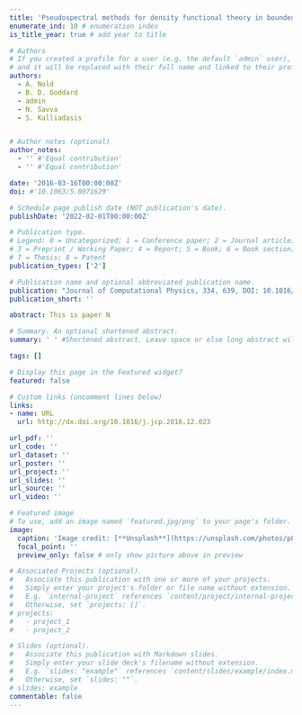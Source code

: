 ```yaml
---
title: 'Pseudospectral methods for density functional theory in bounded and unbounded domains'
enumerate_ind: 10 # enumeration index 
is_title_year: true # add year to title

# Authors
# If you created a profile for a user (e.g. the default `admin` user), write the username (folder name) here
# and it will be replaced with their full name and linked to their profile.
authors:
  - A. Nold
  - B. D. Goddard
  - admin
  - N. Savva 
  - S. Kalliadasis


# Author notes (optional)
author_notes: 
  - '' #'Equal contribution'
  - '' #'Equal contribution'

date: '2016-03-16T00:00:00Z'
doi: #'10.1063/5.0071629'

# Schedule page publish date (NOT publication's date).
publishDate: '2022-02-01T00:00:00Z'

# Publication type.
# Legend: 0 = Uncategorized; 1 = Conference paper; 2 = Journal article;
# 3 = Preprint / Working Paper; 4 = Report; 5 = Book; 6 = Book section;
# 7 = Thesis; 8 = Patent
publication_types: ['2']

# Publication name and optional abbreviated publication name.
publication: "Journal of Computational Physics, 334, 639, DOI: 10.1016/j.jcp.2016.12.023"
publication_short: ''

abstract: This is paper N

# Summary. An optional shortened abstract.
summary: ' ' #Shortened abstract. Leave space or else long abstract will appear

tags: []

# Display this page in the Featured widget?
featured: false

# Custom links (uncomment lines below)
links:
- name: URL
  url: http://dx.doi.org/10.1016/j.jcp.2016.12.023 

url_pdf: ''
url_code: ''
url_dataset: ''
url_poster: ''
url_project: ''
url_slides: ''
url_source: ''
url_video: ''

# Featured image
# To use, add an image named `featured.jpg/png` to your page's folder.
image:
  caption: 'Image credit: [**Unsplash**](https://unsplash.com/photos/pLCdAaMFLTE)'
  focal_point: ''
  preview_only: false # only show picture above in preview

# Associated Projects (optional).
#   Associate this publication with one or more of your projects.
#   Simply enter your project's folder or file name without extension.
#   E.g. `internal-project` references `content/project/internal-project/index.md`.
#   Otherwise, set `projects: []`.
# projects:
#   - project_1
#   - project_2

# Slides (optional).
#   Associate this publication with Markdown slides.
#   Simply enter your slide deck's filename without extension.
#   E.g. `slides: "example"` references `content/slides/example/index.md`.
#   Otherwise, set `slides: ""`.
# slides: example
commentable: false
---
```

